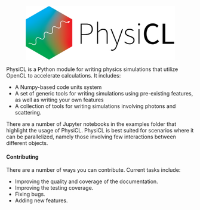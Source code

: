<p align="center">
<img src="docs/logo.png" width="400px">
</p>

PhysiCL is a Python module for writing physics simulations that utilize OpenCL to accelerate calculations. It includes:

- A Numpy-based code units system
- A set of generic tools for writing simulations using pre-existing features, as well as writing your own features
- A collection of tools for writing simulations involving photons and scattering.

There are a number of Jupyter notebooks in the examples folder that highlight the usage of PhysiCL. PhysiCL is best suited for scenarios where it can be parallelized, namely those involving few interactions between different objects. 

#### Contributing

There are a number of ways you can contribute. Current tasks include:

- Improving the quality and coverage of the documentation.
- Improving the testing coverage.
- Fixing bugs.
- Adding new features.
